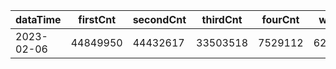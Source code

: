 |dataTime|firstCnt|secondCnt|thirdCnt|fourCnt|winCnt|vrate|wrate|
|-|-|-|-|-|-|-|-|
|2023-02-06|44849950|44432617|33503518|7529112|6209339|88.7%|13.2%|
